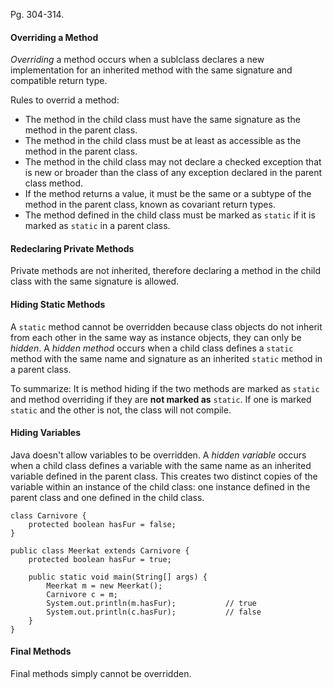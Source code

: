 Pg. 304-314.

#### Overriding a Method

_Overriding_ a method occurs when a sublclass declares a new implementation for an inherited method with the same signature and compatible return type.

Rules to overrid a method:

- The method in the child class must have the same signature as the method in the parent class.
- The method in the child class must be at least as accessible as the method in the parent class.
- The method in the child class may not declare a checked exception that is new or broader than the class of any exception declared in the parent class method.
- If the method returns a value, it must be the same or a subtype of the method in the parent class, known as covariant return types.
- The method defined in the child class must be marked as `static` if it is marked as `static` in a parent class.

#### Redeclaring Private Methods

Private methods are not inherited, therefore declaring a method in the child class with the same signature is allowed.

#### Hiding Static Methods

A `static` method cannot be overridden because class objects do not inherit from each other in the same way as instance objects, they can only be _hidden_.
A _hidden method_ occurs when a child class defines a `static` method with the same name and signature as an inherited `static` method in a parent class.

To summarize: It is method hiding if the two methods are marked as `static` and method overriding if they are **not marked as** `static`. If one is marked
`static` and the other is not, the class will not compile.

#### Hiding Variables

Java doesn't allow variables to be overridden. A _hidden variable_ occurs when a child class defines a variable with the same name as an inherited
variable defined in the parent class. This creates two distinct copies of the variable within an instance of the child class: one instance defined in the
parent class and one defined in the child class.

```
class Carnivore {
    protected boolean hasFur = false;
}

public class Meerkat extends Carnivore {
    protected boolean hasFur = true;

    public static void main(String[] args) {
        Meerkat m = new Meerkat();
        Carnivore c = m;
        System.out.println(m.hasFur);           // true
        System.out.println(c.hasFur);           // false
    }
}
```

#### Final Methods

Final methods simply cannot be overridden.
